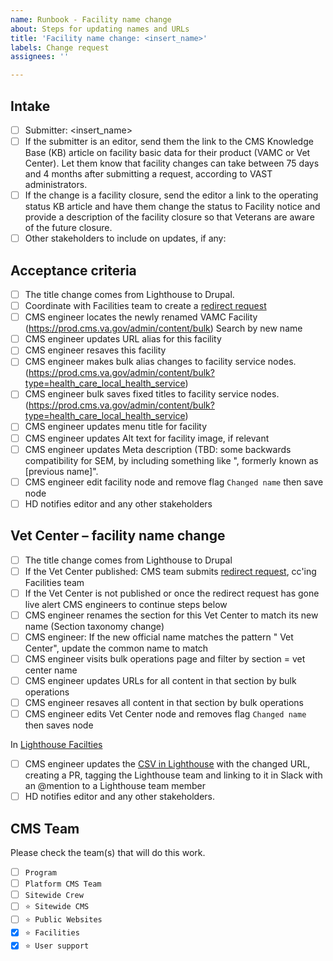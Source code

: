 ```yaml
---
name: Runbook - Facility name change
about: Steps for updating names and URLs
title: 'Facility name change: <insert_name>'
labels: Change request
assignees: ''

---
```


## Intake
- [ ] Submitter: <insert_name>
- [ ] If the submitter is an editor, send them the link to the CMS Knowledge Base (KB) article on facility basic data for their product (VAMC or Vet Center). Let them know that facility changes can take between 75 days and 4 months after submitting a request, according to VAST administrators.
- [ ] If the change is a facility closure, send the editor a link to the operating status KB article and have them change the status to Facility notice and provide a description of the facility closure so that Veterans are aware of the future closure.
- [ ] Other stakeholders to include on updates, if any: <insert name>

## Acceptance criteria

- [ ] The title change comes from Lighthouse to Drupal.
- [ ] Coordinate with Facilities team to create a [redirect request](https://github.com/department-of-veterans-affairs/va.gov-cms/issues/new?assignees=&labels=Redirect+request&template=redirect-request-facility-url.md&title=Redirect+Request+for%3A+%3Cinsert+facility+name%3E)
- [ ] CMS engineer locates the newly renamed VAMC Facility (https://prod.cms.va.gov/admin/content/bulk) Search by new name
- [ ] CMS engineer updates URL alias for this facility
- [ ] CMS engineer resaves this facility
- [ ] CMS engineer makes bulk alias changes to facility service nodes. (https://prod.cms.va.gov/admin/content/bulk?type=health_care_local_health_service)
- [ ] CMS engineer bulk saves fixed titles to facility service nodes. (https://prod.cms.va.gov/admin/content/bulk?type=health_care_local_health_service)
- [ ] CMS engineer updates menu title for facility
- [ ] CMS engineer updates Alt text for facility image, if relevant
- [ ] CMS engineer updates Meta description (TBD: some backwards compatibility for SEM, by including something like ", formerly known as [previous name]".
- [ ] CMS engineer edit facility node and remove flag `Changed name` then save node
- [ ] HD notifies editor and any other stakeholders
</details>

## Vet Center – facility name change

- [ ] The title change comes from Lighthouse to Drupal
- [ ] If the Vet Center published: CMS team submits [redirect request](https://github.com/department-of-veterans-affairs/va.gov-cms/issues/new?assignees=&labels=Redirect+request&template=redirect-request-facility-url.md&title=Redirect+Request+for%3A+%3Cinsert+facility+name%3E), cc'ing Facilities team
- [ ] If the Vet Center is not published or once the redirect request has gone live alert CMS engineers to continue steps below
- [ ] CMS engineer renames the section for this Vet Center to match its new name (Section taxonomy change)
- [ ] CMS engineer: If the new official name matches the pattern "<city> Vet Center", update the common name to match
- [ ] CMS engineer visits bulk operations page and filter by section = vet center name
- [ ] CMS engineer updates URLs for all content in that section by bulk operations
- [ ] CMS engineer resaves all content in that section by bulk operations
- [ ] CMS engineer edits Vet Center node and removes flag `Changed name` then saves node
  
In [Lighthouse Facilties](https://github.com/department-of-veterans-affairs/lighthouse-facilities)
- [ ] CMS engineer updates the [CSV in Lighthouse](https://github.com/department-of-veterans-affairs/lighthouse-facilities/blob/master/facilities/src/main/resources/websites.csv) with the changed URL, creating a PR, tagging the Lighthouse team and linking to it in Slack with an @mention to a Lighthouse team member 
- [ ] HD notifies editor and any other stakeholders.
</details>

## CMS Team
Please check the team(s) that will do this work.

- [ ] `Program`
- [ ] `Platform CMS Team`
- [ ] `Sitewide Crew`
- [ ] `⭐️ Sitewide CMS`
- [ ] `⭐️ Public Websites`
- [x] `⭐️ Facilities`
- [x] `⭐️ User support`
